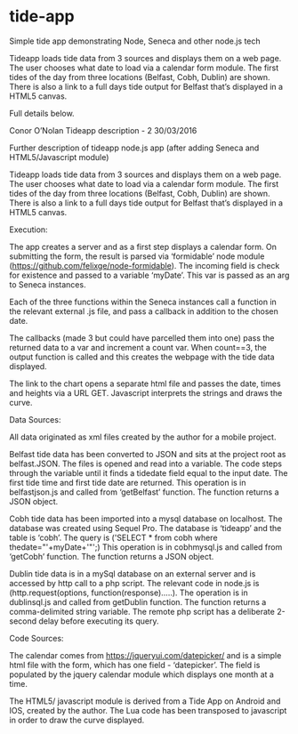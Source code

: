 # tide-app
Simple tide app demonstrating Node, Seneca and other node.js tech


Tideapp loads tide data from 3 sources and displays them on a web page. The user chooses what date to load via a calendar form module. The first tides of the day from three locations (Belfast, Cobh, Dublin) are shown. There is also a link to a full days tide output for Belfast that’s displayed in a HTML5 canvas.

Full details below.

Conor O’Nolan Tideapp description - 2 30/03/2016

Further description of tideapp node.js app (after adding Seneca and HTML5/Javascript module)

Tideapp loads tide data from 3 sources and displays them on a web page. The user chooses what date to load via a calendar form module. The first tides of the day from three locations (Belfast, Cobh, Dublin) are shown. There is also a link to a full days tide output for Belfast that’s displayed in a HTML5 canvas.

Execution:

The app creates a server and as a first step displays a calendar form. On submitting the form, the result is parsed via ‘formidable’ node module (https://github.com/felixge/node-formidable). The incoming field is check for existence and passed to a variable ‘myDate’. This var is passed as an arg to Seneca instances.

Each of the three functions within the Seneca instances call a function in the relevant external .js file, and pass a callback in addition to the chosen date.

The callbacks (made 3 but could have parcelled them into one) pass the returned data to a var and increment a count var. When count==3, the output function is called and this creates the webpage with the tide data displayed.

The link to the chart opens a separate html file and passes the date, times and heights via a URL GET. Javascript interprets the strings and draws the curve.

Data Sources:

All data originated as xml files created by the author for a mobile project.

Belfast tide data has been converted to JSON and sits at the project root as belfast.JSON. The files is opened and read into a variable. The code steps through the variable until it finds a tidedate field equal to the input date. The first tide time and first tide date are returned. This operation is in belfastjson.js and called from ‘getBelfast’ function. The function returns a JSON object.

Cobh tide data has been imported into a mysql database on localhost. The database was created using Sequel Pro. The database is ‘tideapp’ and the table is ‘cobh’. The query is ('SELECT * from cobh where thedate="'+myDate+'"';) This operation is in cobhmysql.js and called from ‘getCobh’ function. The function returns a JSON object.

Dublin tide data is in a mySql database on an external server and is accessed by http call to a php script. The relevant code in node.js is (http.request(options, function(response).....). The operation is in dublinsql.js and called from getDublin function. The function returns a comma-delimited string variable. The remote php script has a deliberate 2-second delay before executing its query.

Code Sources:

The calendar comes from https://jqueryui.com/datepicker/ and is a simple html file with the form, which has one field - ‘datepicker’. The field is populated by the jquery calendar module which displays one month at a time.

The HTML5/ javascript module is derived from a Tide App on Android and IOS, created by the author. The Lua code has been transposed to javascript in order to draw the curve displayed.
